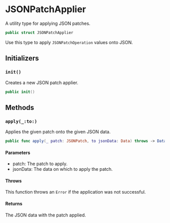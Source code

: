 # JSONPatchApplier

A utility type for applying JSON patches.

``` swift
public struct JSONPatchApplier 
```

Use this type to apply `JSONPatchOperation` values onto JSON.

## Initializers

### `init()`

Creates a new JSON patch applier.

``` swift
public init() 
```

## Methods

### `apply(_:to:)`

Applies the given patch onto the given JSON data.

``` swift
public func apply(_ patch: JSONPatch, to jsonData: Data) throws -> Data 
```

#### Parameters

  - patch: The patch to apply.
  - jsonData: The data on which to apply the patch.

#### Throws

This function throws an `Error` if the application was not successful.

#### Returns

The JSON data with the patch applied.
